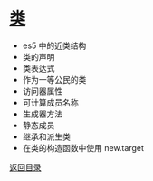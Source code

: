 # [类](./../xmind/../../xmind/ES6.xmind)

+ es5 中的近类结构
+ 类的声明
+ 类表达式
+ 作为一等公民的类
+ 访问器属性
+ 可计算成员名称
+ 生成器方法
+ 静态成员
+ 继承和派生类
+ 在类的构造函数中使用 new.target

[返回目录](../../README.md)
